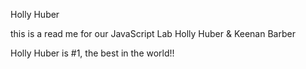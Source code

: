 Holly Huber

this is a read me for our JavaScript Lab
Holly Huber & Keenan Barber

Holly Huber is #1, the best in the world!!
